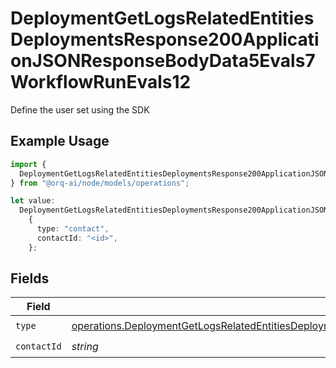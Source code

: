 # DeploymentGetLogsRelatedEntitiesDeploymentsResponse200ApplicationJSONResponseBodyData5Evals7WorkflowRunEvals12

Define the user set using the SDK

## Example Usage

```typescript
import {
  DeploymentGetLogsRelatedEntitiesDeploymentsResponse200ApplicationJSONResponseBodyData5Evals7WorkflowRunEvals12,
} from "@orq-ai/node/models/operations";

let value:
  DeploymentGetLogsRelatedEntitiesDeploymentsResponse200ApplicationJSONResponseBodyData5Evals7WorkflowRunEvals12 =
    {
      type: "contact",
      contactId: "<id>",
    };
```

## Fields

| Field                                                                                                                                                                                                                                                                      | Type                                                                                                                                                                                                                                                                       | Required                                                                                                                                                                                                                                                                   | Description                                                                                                                                                                                                                                                                |
| -------------------------------------------------------------------------------------------------------------------------------------------------------------------------------------------------------------------------------------------------------------------------- | -------------------------------------------------------------------------------------------------------------------------------------------------------------------------------------------------------------------------------------------------------------------------- | -------------------------------------------------------------------------------------------------------------------------------------------------------------------------------------------------------------------------------------------------------------------------- | -------------------------------------------------------------------------------------------------------------------------------------------------------------------------------------------------------------------------------------------------------------------------- |
| `type`                                                                                                                                                                                                                                                                     | [operations.DeploymentGetLogsRelatedEntitiesDeploymentsResponse200ApplicationJSONResponseBodyData5Evals7WorkflowRunEvalsType](../../models/operations/deploymentgetlogsrelatedentitiesdeploymentsresponse200applicationjsonresponsebodydata5evals7workflowrunevalstype.md) | :heavy_check_mark:                                                                                                                                                                                                                                                         | N/A                                                                                                                                                                                                                                                                        |
| `contactId`                                                                                                                                                                                                                                                                | *string*                                                                                                                                                                                                                                                                   | :heavy_check_mark:                                                                                                                                                                                                                                                         | N/A                                                                                                                                                                                                                                                                        |